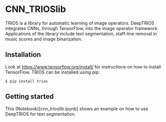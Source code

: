 # CNN_TRIOSlib
 
TRIOS is a library for automatic learning of image operators. DeepTRIOS integrates CNNs, through TensorFlow, into the image operator framework. Applications of the library include text segmentation, staff-line removal in music scores and image binarization.


## Installation
Look at https://www.tensorflow.org/install/ for instructions on how to install TensorFlow. 
TRIOS can be installed using pip:

```
$ pip install trios
```

## Getting started
This (Notebook)[cnn_trioslib.ipynb] shows an example on how to use DeepTRIOS for text segmentation.

